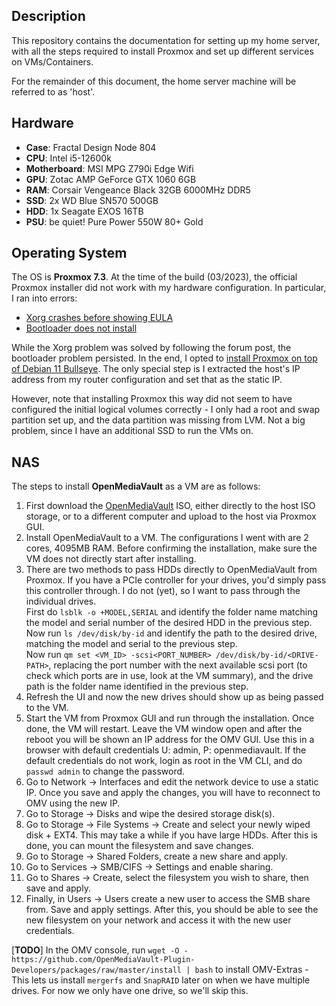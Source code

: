 ## **Description**
This repository contains the documentation for setting up my home server, with all the steps required to install Proxmox and set up different services on VMs/Containers.

For the remainder of this document, the home server machine will be referred to as 'host'.

## **Hardware**
- **Case**: Fractal Design Node 804
- **CPU**: Intel i5-12600k
- **Motherboard**: MSI MPG Z790i Edge Wifi
- **GPU**: Zotac AMP GeForce GTX 1060 6GB
- **RAM**: Corsair Vengeance Black 32GB 6000MHz DDR5
- **SSD**: 2x WD Blue SN570 500GB
- **HDD**: 1x Seagate EXOS 16TB
- **PSU**: be quiet! Pure Power 550W 80+ Gold

## **Operating System**
The OS is **Proxmox 7.3**. At the time of the build (03/2023), the official Proxmox installer did not work with my hardware configuration. In particular, I ran into errors:
- [Xorg crashes before showing EULA](https://forum.proxmox.com/threads/generic-solution-when-install-gets-framebuffer-mode-fails.111577/)
- [Bootloader does not install](https://forum.proxmox.com/threads/proxmox-7-0-failed-to-prepare-efi.95466/)

While the Xorg problem was solved by following the forum post, the bootloader problem persisted. In the end, I opted to [install Proxmox on top of Debian 11 Bullseye](https://pve.proxmox.com/wiki/Install_Proxmox_VE_on_Debian_11_Bullseye). The only special step is I extracted the host's IP address from my router configuration and set that as the static IP. 

However, note that installing Proxmox this way did not seem to have configured the initial logical volumes correctly - I only had a root and swap partition set up, and the data partition was missing from LVM. Not a big problem, since I have an additional SSD to run the VMs on.

## **NAS**
The steps to install **OpenMediaVault** as a VM are as follows:

1. First download the [OpenMediaVault](https://www.openmediavault.org/?page_id=77) ISO, either directly to the host ISO storage, or to a different computer and upload to the host via Proxmox GUI.
2. Install OpenMediaVault to a VM. The configurations I went with are 2 cores, 4095MB RAM. Before confirming the installation, make sure the VM does not directly start after installing.
3. There are two methods to pass HDDs directly to OpenMediaVault from Proxmox. If you have a PCIe controller for your drives, you'd simply pass this controller through. I do not (yet), so I want to pass through the individual drives.\
First do `lsblk -o +MODEL,SERIAL` and identify the folder name matching the model and serial number of the desired HDD in the previous step.\
Now run `ls /dev/disk/by-id` and identify the path to the desired drive, matching the model and serial to the previous step.\
Now run `qm set <VM_ID> -scsi<PORT_NUMBER> /dev/disk/by-id/<DRIVE-PATH>`, replacing the port number with the next available scsi port (to check which ports are in use, look at the VM summary), and the drive path is the folder name identified in the previous step.
4. Refresh the UI and now the new drives should show up as being passed to the VM.
5. Start the VM from Proxmox GUI and run through the installation. Once done, the VM will restart. Leave the VM window open and after the reboot you will be shown an IP address for the OMV GUI. Use this in a browser with default credentials U: admin, P: openmediavault. If the default credentials do not work, login as root in the VM CLI, and do `passwd admin` to change the password.
6. Go to Network -> Interfaces and edit the network device to use a static IP. Once you save and apply the changes, you will have to reconnect to OMV using the new IP.
7. Go to Storage -> Disks and wipe the desired storage disk(s). 
8. Go to Storage -> File Systems -> Create and select your newly wiped disk + EXT4. This may take a while if you have large HDDs. After this is done, you can mount the filesystem and save changes.
9. Go to Storage -> Shared Folders, create a new share and apply.
10. Go to Services -> SMB/CIFS -> Settings and enable sharing.
11. Go to Shares -> Create, select the filesystem you wish to share, then save and apply.
13. Finally, in Users -> Users create a new user to access the SMB share from. Save and apply settings. After this, you should be able to see the new filesystem on your network and access it with the new user credentials.

[**TODO**] In the OMV console, run `wget -O - https://github.com/OpenMediaVault-Plugin-Developers/packages/raw/master/install | bash` to install OMV-Extras - This lets us install `mergerfs` and `SnapRAID` later on when we have multiple drives. For now we only have one drive, so we'll skip this.